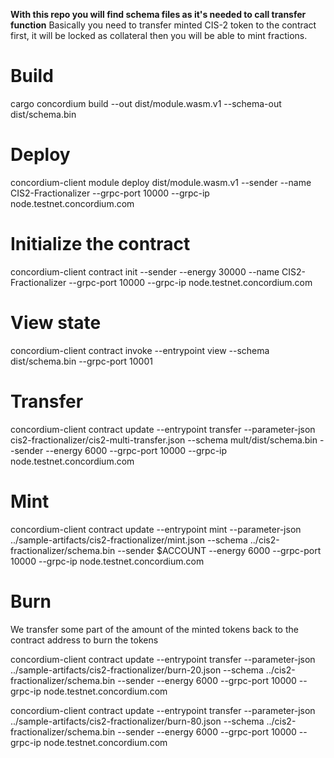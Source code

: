 **With this repo you will find schema files as it's needed to call transfer function**
Basically you need to transfer minted CIS-2 token to the contract first, it will be locked as collateral then you will be able to mint fractions.

# Build

cargo concordium build --out dist/module.wasm.v1 --schema-out dist/schema.bin

# Deploy

concordium-client module deploy dist/module.wasm.v1 --sender <YOUR-ADDRESS> --name CIS2-Fractionalizer --grpc-port 10000 --grpc-ip node.testnet.concordium.com

# Initialize the contract

concordium-client contract init <YOUR-MODULE-HASH> --sender <YOUR-ADDRESS> --energy 30000 --name CIS2-Fractionalizer --grpc-port 10000 --grpc-ip node.testnet.concordium.com

# View state

concordium-client contract invoke <YOUR-CONTRACT-INSTANCE> --entrypoint view --schema dist/schema.bin --grpc-port 10001

# Transfer

concordium-client contract update <YOUR-TOKEN-CONTRACT-INSTANCE> --entrypoint transfer --parameter-json cis2-fractionalizer/cis2-multi-transfer.json --schema mult/dist/schema.bin --sender <YOUR-ADDRESS> --energy 6000 --grpc-port 10000 --grpc-ip node.testnet.concordium.com

# Mint

concordium-client contract update <YOUR-CONTRACT-INSTANCE> --entrypoint mint --parameter-json ../sample-artifacts/cis2-fractionalizer/mint.json --schema ../cis2-fractionalizer/schema.bin --sender $ACCOUNT --energy 6000 --grpc-port 10000 --grpc-ip node.testnet.concordium.com

# Burn

We transfer some part of the amount of the minted tokens back to the contract address to burn the tokens

concordium-client contract update <YOUR-CONTRACT-INSTANCE> --entrypoint transfer --parameter-json ../sample-artifacts/cis2-fractionalizer/burn-20.json --schema ../cis2-fractionalizer/schema.bin --sender <YOUR-ADDRESS> --energy 6000 --grpc-port 10000 --grpc-ip node.testnet.concordium.com

concordium-client contract update <YOUR-CONTRACT-INSTANCE> --entrypoint transfer --parameter-json ../sample-artifacts/cis2-fractionalizer/burn-80.json --schema ../cis2-fractionalizer/schema.bin --sender <YOUR-ADDRESS> --energy 6000 --grpc-port 10000 --grpc-ip node.testnet.concordium.com

